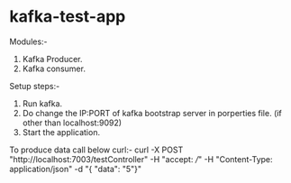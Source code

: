 # kafka-test-app

Modules:-
1. Kafka Producer.
2. Kafka consumer.

Setup steps:-
1. Run kafka.
2. Do change the IP:PORT of kafka bootstrap server in porperties file. (if other than localhost:9092)
3. Start the application.


To produce data call below curl:-
curl -X POST "http://localhost:7003/testController" -H "accept: */*" -H "Content-Type: application/json" -d "{ \"data\": \"5\"}"
